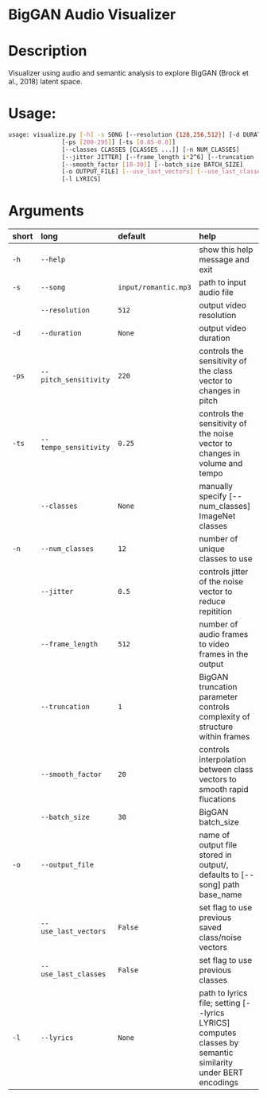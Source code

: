 
BigGAN Audio Visualizer
=======

# Description

Visualizer using audio and semantic analysis to explore BigGAN (Brock et al., 2018) latent space.

# Usage:


```bash
usage: visualize.py [-h] -s SONG [--resolution {128,256,512}] [-d DURATION]
               [-ps [200-295]] [-ts [0.05-0.8]]
               [--classes CLASSES [CLASSES ...]] [-n NUM_CLASSES]
               [--jitter JITTER] [--frame_length i*2^6] [--truncation [0.1-1]]
               [--smooth_factor [10-30]] [--batch_size BATCH_SIZE]
               [-o OUTPUT_FILE] [--use_last_vectors] [--use_last_classes]
               [-l LYRICS]

```
# Arguments

|short|long|default|help|
| :--- | :--- | :--- | :--- |
|`-h`|`--help`||show this help message and exit|
|`-s`|`--song`|`input/romantic.mp3`|path to input audio file|
||`--resolution`|`512`|output video resolution|
|`-d`|`--duration`|`None`|output video duration|
|`-ps`|`--pitch_sensitivity`|`220`|controls the sensitivity of the class vector to changes in pitch|
|`-ts`|`--tempo_sensitivity`|`0.25`|controls the sensitivity of the noise vector to changes in volume and tempo|
||`--classes`|`None`|manually specify [--num_classes] ImageNet classes|
|`-n`|`--num_classes`|`12`|number of unique classes to use|
||`--jitter`|`0.5`|controls jitter of the noise vector to reduce repitition|
||`--frame_length`|`512`|number of audio frames to video frames in the output|
||`--truncation`|`1`|BigGAN truncation parameter controls complexity of structure within frames|
||`--smooth_factor`|`20`|controls interpolation between class vectors to smooth rapid flucations|
||`--batch_size`|`30`|BigGAN batch_size|
|`-o`|`--output_file`||name of output file stored in output/, defaults to [--song] path base_name|
||`--use_last_vectors`|`False`|set flag to use previous saved class/noise vectors|
||`--use_last_classes`|`False`|set flag to use previous classes|
|`-l`|`--lyrics`|`None`|path to lyrics file; setting [--lyrics LYRICS] computes classes by semantic similarity under BERT encodings|
